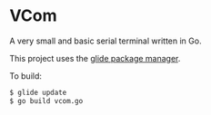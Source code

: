 # VCom
A very small and basic serial terminal written in Go.

This project uses the [glide package manager](https://glide.sh/).

To build:
```bash
$ glide update
$ go build vcom.go
```
